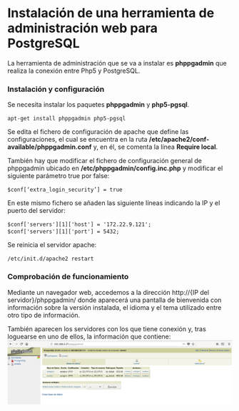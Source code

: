 # Instalación de una herramienta de administración web para PostgreSQL
La herramienta de administración que se va a instalar es **phppgadmin** que realiza la conexión entre Php5 y PostgreSQL.

### Instalación y configuración
Se necesita instalar los paquetes **phppgadmin** y **php5-pgsql**.
~~~
apt-get install phppgadmin php5-pgsql
~~~

Se edita el fichero de configuración de apache que define las configuraciones, el cual se encuentra en la ruta **/etc/apache2/conf-available/phppgadmin.conf** y, en él, se comenta la línea **Require local**.

También hay que modificar el fichero de configuración general de phppgadmin ubicado en **/etc/phppgadmin/config.inc.php** y modificar el siguiente parámetro true por false:
~~~
$conf[‘extra_login_security’] = true
~~~

En este mismo fichero se añaden las siguiente líneas indicando la IP y el puerto del servidor:
~~~
$conf['servers'][1]['host'] = '172.22.9.121';
$conf['servers'][1]['port'] = 5432;
~~~

Se reinicia el servidor apache:
~~~
/etc/init.d/apache2 restart
~~~

### Comprobación de funcionamiento
Mediante un navegador web, accedemos a la dirección http://{IP del servidor}/phppgadmin/ donde aparecerá una pantalla de bienvenida con información sobre la versión instalada, el idioma y el tema utilizado entre otro tipo de información.

También aparecen los servidores con los que tiene conexión y, tras loguearse en uno de ellos, la información que contiene:
![imagen1](images/aimg.png)